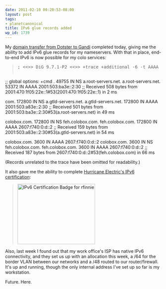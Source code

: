 ```yaml
---
date: 2011-02-10 00:20:53-08:00
layout: post
tags:
- planetcanonical
title: IPv6 glue records added
wp_id: 1739
---
```

My [domain transfer from Dotster to Gandi](http://www.finnie.org/2011/02/03/ipv6-in-the-finnie/) completed today, giving me the ability to add IPv6 glue records for my nameservers. With that in place, end-to-end IPv6 is now possible for my colo services:

> <pre>; &lt;&lt;>> DiG 9.7.1-P2 &lt;&lt;>> +trace +additional -6 -t AAAA colobox.com @2001:470:1f05:22e::1
;; global options: +cmd
.			49755	IN	NS	a.root-servers.net.
a.root-servers.net.	53372	IN	AAAA	2001:503:ba3e::2:30
;; Received 508 bytes from 2001:470:1f05:22e::1#53(2001:470:1f05:22e::1) in 2 ms

com.			172800	IN	NS	a.gtld-servers.net.
a.gtld-servers.net.	172800	IN	AAAA	2001:503:a83e::2:30
;; Received 501 bytes from 2001:503:ba3e::2:30#53(a.root-servers.net) in 49 ms

colobox.com.		172800	IN	NS	feh.colobox.com.
feh.colobox.com.	172800	IN	AAAA	2607:f740:0:d::2
;; Received 159 bytes from 2001:503:a83e::2:30#53(a.gtld-servers.net) in 54 ms

colobox.com.		3600	IN	AAAA	2607:f740:0:d::2
colobox.com.		3600	IN	NS	feh.colobox.com.
feh.colobox.com.	3600	IN	AAAA	2607:f740:0:d::2
;; Received 187 bytes from 2607:f740:0:d::2#53(feh.colobox.com) in 66 ms</pre>

(Records unrelated to the trace have been omitted for readability.)

It also gave me the ability to complete [Hurricane Electric's IPv6 certification](http://ipv6.he.net/certification/scoresheet.php?pass_name=rfinnie):

> <a href="http://ipv6.he.net/certification/scoresheet.php?pass_name=rfinnie" target="_blank"><img src="http://ipv6.he.net/certification/create_badge.php?pass_name=rfinnie&badge=2" width=250 height=194 border=0 alt="IPv6 Certification Badge for rfinnie"></img></a>

Also, last week I found out that my work office's ISP has native IPv6 connectivity, and they set us up with an allocation this week, a /64 for the border VLAN between our networks and a /48 routed to our router/firewall. It's up and running, though the only internal address I've set up so far is my workstation.

Future. Here.
